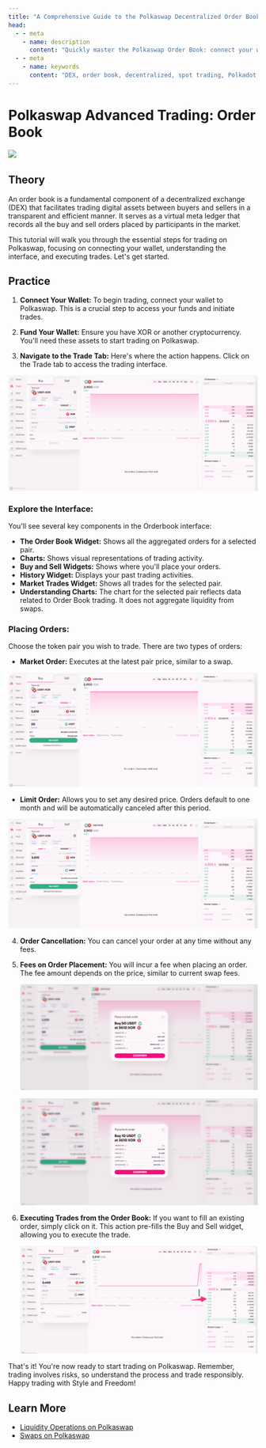 ```yaml
---
title: "A Comprehensive Guide to the Polkaswap Decentralized Order Book | SORA Docs"
head:
  - - meta
    - name: description
      content: "Quickly master the Polkaswap Order Book: connect your wallet, navigate the DEX, and trade effectively. Learn the order book interface for efficient decentralized trading."
  - - meta
    - name: keywords
      content: "DEX, order book, decentralized, spot trading, Polkadot, limit order"
---
```


# Polkaswap Advanced Trading: Order Book

![](.gitbook/assets/polkaswap-orderbook-tutorial-hero.png)

## Theory

An order book is a fundamental component of a decentralized exchange (DEX) that facilitates trading digital assets between buyers and sellers in a transparent and efficient manner. It serves as a virtual meta ledger that records all the buy and sell orders placed by participants in the market.

This tutorial will walk you through the essential steps for trading on Polkaswap, focusing on connecting your wallet, understanding the interface, and executing trades. Let's get started.

## Practice

1. **Connect Your Wallet:** To begin trading, connect your wallet to Polkaswap. This is a crucial step to access your funds and initiate trades.

2. **Fund Your Wallet:** Ensure you have XOR or another cryptocurrency. You'll need these assets to start trading on Polkaswap.

3. **Navigate to the Trade Tab:** Here's where the action happens. Click on the Trade tab to access the trading interface.

![](.gitbook/assets/polkaswap-orderbook-interface.png)

### Explore the Interface:

You'll see several key components in the Orderbook interface:

- **The Order Book Widget:** Shows all the aggregated orders for a selected pair.
- **Charts:** Shows visual representations of trading activity.
- **Buy and Sell Widgets:** Shows where you'll place your orders.
- **History Widget:** Displays your past trading activities.
- **Market Trades Widget:** Shows all trades for the selected pair.
- **Understanding Charts:** The chart for the selected pair reflects data related to Order Book trading. It does not aggregate liquidity from swaps.

### Placing Orders:

Choose the token pair you wish to trade. There are two types of orders:

- **Market Order:** Executes at the latest pair price, similar to a swap.

![](.gitbook/assets/polkaswap-orderbook-market.png)

- **Limit Order:** Allows you to set any desired price. Orders default to one month and will be automatically canceled after this period.

![](.gitbook/assets/polkaswap-orderbook-limit.png)

4. **Order Cancellation:** You can cancel your order at any time
   without any fees.

5. **Fees on Order Placement:** You will incur a fee when placing an
   order. The fee amount depends on the price, similar to current
   swap fees.

   ![](.gitbook/assets/polkaswap-orderbook-market-fees.png)

   ![](.gitbook/assets/polkaswap-orderbook-limit-fees.png)

6. **Executing Trades from the Order Book:** If you want to fill an
   existing order, simply click on it. This action pre-fills the Buy
   and Sell widget, allowing you to execute the trade.

   ![](.gitbook/assets/polkaswap-orderbook-execute-trade.png)

That's it! You're now ready to start trading on Polkaswap. Remember, trading involves risks, so understand the process and trade responsibly. Happy trading with Style and Freedom!

## Learn More

- [Liquidity Operations on Polkaswap](/provide-liquidity-to-xyk-pools-polkaswap)
- [Swaps on Polkaswap](/swap-polkaswap)
